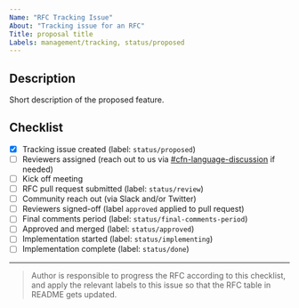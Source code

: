 ```yaml
---
Name: "RFC Tracking Issue"
About: "Tracking issue for an RFC"
Title: proposal title
Labels: management/tracking, status/proposed
---
```


## Description

Short description of the proposed feature.

## Checklist

- [x] Tracking issue created (label: `status/proposed`)
- [ ] Reviewers assigned (reach out to us via [#cfn-language-discussion](cfn-language-discussion@amazon.com) if needed)
- [ ] Kick off meeting
- [ ] RFC pull request submitted (label: `status/review`)
- [ ] Community reach out (via Slack and/or Twitter)
- [ ] Reviewers signed-off (label `approved` applied to pull request)
- [ ] Final comments period (label: `status/final-comments-period`)
- [ ] Approved and merged (label: `status/approved`)
- [ ] Implementation started (label: `status/implementing`)
- [ ] Implementation complete (label: `status/done`)

---

> Author is responsible to progress the RFC according to this checklist, and
apply the relevant labels to this issue so that the RFC table in README gets
updated.